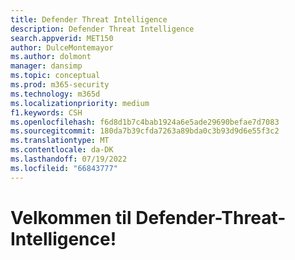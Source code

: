 ```yaml
---
title: Defender Threat Intelligence
description: Defender Threat Intelligence
search.appverid: MET150
author: DulceMontemayor
ms.author: dolmont
manager: dansimp
ms.topic: conceptual
ms.prod: m365-security
ms.technology: m365d
ms.localizationpriority: medium
f1.keywords: CSH
ms.openlocfilehash: f6d8d1b7c4bab1924a6e5ade29690befae7d7083
ms.sourcegitcommit: 180da7b39cfda7263a89bda0c3b93d9d6e55f3c2
ms.translationtype: MT
ms.contentlocale: da-DK
ms.lasthandoff: 07/19/2022
ms.locfileid: "66843777"
---
```

# <a name="welcome-to-defender-threat-intelligence"></a>Velkommen til Defender-Threat-Intelligence!